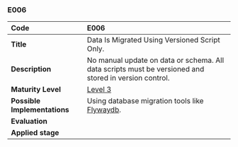 ### E006

|**Code**           | **E006** |
| :--               | :--      |
|**Title**          | Data Is Migrated Using Versioned Script Only.|
|**Description**    | No manual update on data or schema. All data scripts must be versioned and stored in version control.|
|**Maturity Level** | [Level 3](/LEVELS.html#level-3) |
|**Possible Implementations** | Using database migration tools like [Flywaydb](https://flywaydb.org).|
|**Evaluation**     | |
|**Applied stage**  | |

